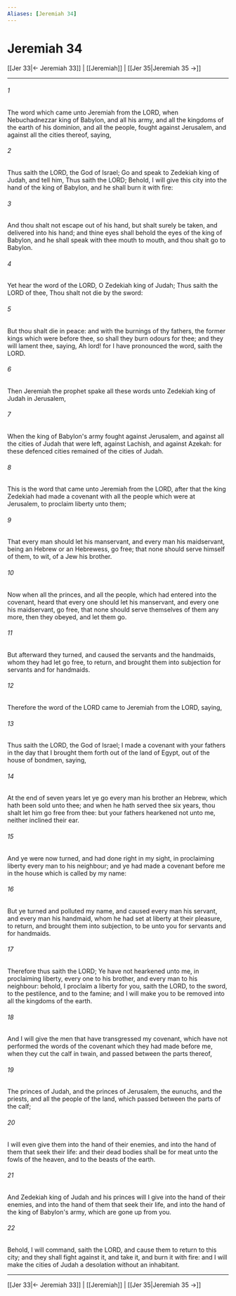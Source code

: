 ```yaml
---
Aliases: [Jeremiah 34]
---
```

# Jeremiah 34

[[Jer 33|← Jeremiah 33]] | [[Jeremiah]] | [[Jer 35|Jeremiah 35 →]]
***



###### 1 
The word which came unto Jeremiah from the LORD, when Nebuchadnezzar king of Babylon, and all his army, and all the kingdoms of the earth of his dominion, and all the people, fought against Jerusalem, and against all the cities thereof, saying, 

###### 2 
Thus saith the LORD, the God of Israel; Go and speak to Zedekiah king of Judah, and tell him, Thus saith the LORD; Behold, I will give this city into the hand of the king of Babylon, and he shall burn it with fire: 

###### 3 
And thou shalt not escape out of his hand, but shalt surely be taken, and delivered into his hand; and thine eyes shall behold the eyes of the king of Babylon, and he shall speak with thee mouth to mouth, and thou shalt go to Babylon. 

###### 4 
Yet hear the word of the LORD, O Zedekiah king of Judah; Thus saith the LORD of thee, Thou shalt not die by the sword: 

###### 5 
But thou shalt die in peace: and with the burnings of thy fathers, the former kings which were before thee, so shall they burn odours for thee; and they will lament thee, saying, Ah lord! for I have pronounced the word, saith the LORD. 

###### 6 
Then Jeremiah the prophet spake all these words unto Zedekiah king of Judah in Jerusalem, 

###### 7 
When the king of Babylon's army fought against Jerusalem, and against all the cities of Judah that were left, against Lachish, and against Azekah: for these defenced cities remained of the cities of Judah. 

###### 8 
This is the word that came unto Jeremiah from the LORD, after that the king Zedekiah had made a covenant with all the people which were at Jerusalem, to proclaim liberty unto them; 

###### 9 
That every man should let his manservant, and every man his maidservant, being an Hebrew or an Hebrewess, go free; that none should serve himself of them, to wit, of a Jew his brother. 

###### 10 
Now when all the princes, and all the people, which had entered into the covenant, heard that every one should let his manservant, and every one his maidservant, go free, that none should serve themselves of them any more, then they obeyed, and let them go. 

###### 11 
But afterward they turned, and caused the servants and the handmaids, whom they had let go free, to return, and brought them into subjection for servants and for handmaids. 

###### 12 
Therefore the word of the LORD came to Jeremiah from the LORD, saying, 

###### 13 
Thus saith the LORD, the God of Israel; I made a covenant with your fathers in the day that I brought them forth out of the land of Egypt, out of the house of bondmen, saying, 

###### 14 
At the end of seven years let ye go every man his brother an Hebrew, which hath been sold unto thee; and when he hath served thee six years, thou shalt let him go free from thee: but your fathers hearkened not unto me, neither inclined their ear. 

###### 15 
And ye were now turned, and had done right in my sight, in proclaiming liberty every man to his neighbour; and ye had made a covenant before me in the house which is called by my name: 

###### 16 
But ye turned and polluted my name, and caused every man his servant, and every man his handmaid, whom he had set at liberty at their pleasure, to return, and brought them into subjection, to be unto you for servants and for handmaids. 

###### 17 
Therefore thus saith the LORD; Ye have not hearkened unto me, in proclaiming liberty, every one to his brother, and every man to his neighbour: behold, I proclaim a liberty for you, saith the LORD, to the sword, to the pestilence, and to the famine; and I will make you to be removed into all the kingdoms of the earth. 

###### 18 
And I will give the men that have transgressed my covenant, which have not performed the words of the covenant which they had made before me, when they cut the calf in twain, and passed between the parts thereof, 

###### 19 
The princes of Judah, and the princes of Jerusalem, the eunuchs, and the priests, and all the people of the land, which passed between the parts of the calf; 

###### 20 
I will even give them into the hand of their enemies, and into the hand of them that seek their life: and their dead bodies shall be for meat unto the fowls of the heaven, and to the beasts of the earth. 

###### 21 
And Zedekiah king of Judah and his princes will I give into the hand of their enemies, and into the hand of them that seek their life, and into the hand of the king of Babylon's army, which are gone up from you. 

###### 22 
Behold, I will command, saith the LORD, and cause them to return to this city; and they shall fight against it, and take it, and burn it with fire: and I will make the cities of Judah a desolation without an inhabitant.

***
[[Jer 33|← Jeremiah 33]] | [[Jeremiah]] | [[Jer 35|Jeremiah 35 →]]
